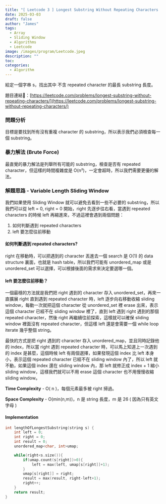```yaml
---
title: "[ Leetcode 3 ] Longest Substring Without Repeating Characters | 解題思路分享"
date: 2025-03-03
draft: false
author: "James"
tags:
  - Array
  - Sliding Window
  - Algorithms
  - Leetcode
image: /images/program/Leetcode.jpeg
description: ""
toc: 
categories:
  - Algorithm
---
```


給定一個字串 s，找出其中 不含 repeated character 的最長 substring 長度。

題目連結🔗：[https://leetcode.com/problems/longest-substring-without-repeating-characters/](https://leetcode.com/problems/longest-substring-without-repeating-characters/)

### **問題分析**

目標是要找到所有沒有重複 character 的 substring，所以表示我們必須檢查每一個 substring。

### **暴力解法 (Brute Force)**

最直覺的暴力解法是列舉所有可能的 substring，檢查是否有 repeated character，但這樣的時間複雜度是 O(n²)，一定會超時，所以我們需要更優的解法。

### **解題思路 - Variable Length Sliding Window**

我們如果使用 Sliding Window 就可以避免去看到一些不必要的 substring，所以我們可以從 left = 0, right = 0 開始，right 先逐步往右看，當遇到 repeated characters 的時候 left 再縮進來，不過這裡會遇到兩個問題：

1. 如何判斷遇到 repeated characters
2. left 要怎麼往前移動

#### **如何判斷遇到 repeated characters?**

right 在移動時，可以把遇到的 character 丟進去一個 search 是 O(1) 的 data structure 裏面，也就是 hash table，所以我們可能有 unordered_map 或是 unordered_set 可以選擇，可以根據後面的需求來決定要選哪一個。

#### **left 要怎麼往前移動？**

一個最穩的方法就是我們把 right 遇到的 character 存入 unordered_set，再來一直擴展 right 直到遇到 repeated character 時，left 逐步向右移動收縮 sliding window，每動一次就把這個 character 從 unordered_set 裡 erase 出來，表示這個 character 已經不在 sliding window 裡了，直到 left 遇到 right 遇到的那個 repeated character，然後 right 再繼續往前探索，這樣就可以確保 sliding window 裡面沒有 repeated character，但這樣 left 還是會需要一個 while loop iterate 幾乎整個 string。

最快的方式是把 right 遇到的 character 存入 unordered_map，並且同時記錄他的 index，所以當 right 遇到 repeated character 時，可以馬上知道上一次遇到的 index 是甚麼，這個時候 left 有兩個選擇，如果發現這個 index 比 left 本身小，表示這個 repeated character 已經不在 sliding window 內了，所以 left 就不動，如果這個 index 還在 sliding window 內，那 left 就修正成 index + 1 縮小 sliding window，這樣我們就可以不用 erase 這個 character 也不用慢慢收縮 sliding window。

**Time Complexity** - O( n )，每個元素最多被 right 掃過。

**Space Complexity** - O(min(n,m))，n 是 string 長度，m 是 26 ( 因為只有英文字母 )

#### **Implementation**

```cpp
int lengthOfLongestSubstring(string s) {
    int left = 0;
    int right = 0;
    int result = 0;
    unordered_map<char, int>umap;

    while(right<s.size()){
        if(umap.count(s[right])>0){
            left = max(left, umap[s[right]]+1);
        }
        umap[s[right]] = right;
        result = max(result, right-left+1);
        right++;
    }
    return result;
}
```